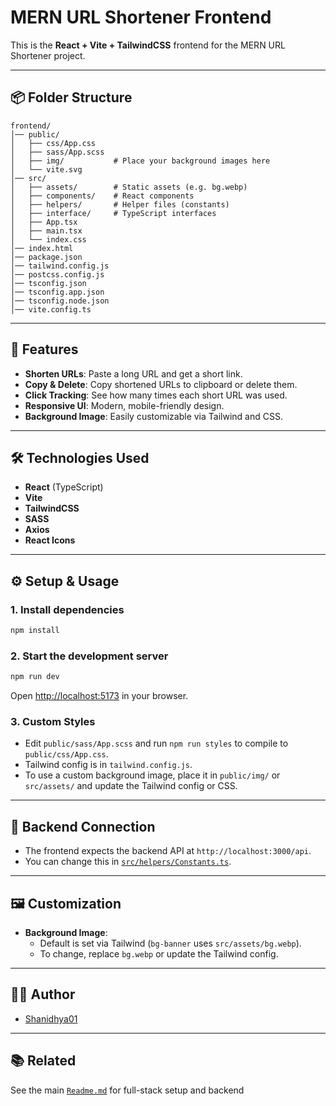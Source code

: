 # MERN URL Shortener Frontend

This is the **React + Vite + TailwindCSS** frontend for the MERN URL Shortener project.

---

## 📦 Folder Structure

```
frontend/
│── public/
│   ├── css/App.css
│   ├── sass/App.scss
│   ├── img/           # Place your background images here
│   └── vite.svg
│── src/
│   ├── assets/        # Static assets (e.g. bg.webp)
│   ├── components/    # React components
│   ├── helpers/       # Helper files (constants)
│   ├── interface/     # TypeScript interfaces
│   ├── App.tsx
│   ├── main.tsx
│   └── index.css
│── index.html
│── package.json
│── tailwind.config.js
│── postcss.config.js
│── tsconfig.json
│── tsconfig.app.json
│── tsconfig.node.json
│── vite.config.ts
```

---

## 🚀 Features

- **Shorten URLs**: Paste a long URL and get a short link.
- **Copy & Delete**: Copy shortened URLs to clipboard or delete them.
- **Click Tracking**: See how many times each short URL was used.
- **Responsive UI**: Modern, mobile-friendly design.
- **Background Image**: Easily customizable via Tailwind and CSS.

---

## 🛠️ Technologies Used

- **React** (TypeScript)
- **Vite**
- **TailwindCSS**
- **SASS**
- **Axios**
- **React Icons**

---

## ⚙️ Setup & Usage

### 1. Install dependencies

```bash
npm install
```

### 2. Start the development server

```bash
npm run dev
```

Open [http://localhost:5173](http://localhost:5173) in your browser.

### 3. Custom Styles

- Edit `public/sass/App.scss` and run `npm run styles` to compile to `public/css/App.css`.
- Tailwind config is in `tailwind.config.js`.
- To use a custom background image, place it in `public/img/` or `src/assets/` and update the Tailwind config or CSS.

---

## 🔗 Backend Connection

- The frontend expects the backend API at `http://localhost:3000/api`.
- You can change this in [`src/helpers/Constants.ts`](src/helpers/Constants.ts).

---

## 🖼️ Customization

- **Background Image**:  
  - Default is set via Tailwind (`bg-banner` uses `src/assets/bg.webp`).
  - To change, replace `bg.webp` or update the Tailwind config.

---

## 🧑‍💻 Author

- [Shanidhya01](https://github.com/Shanidhya01)

---

## 📚 Related

See the main [`Readme.md`](../Readme.md) for full-stack setup and backend